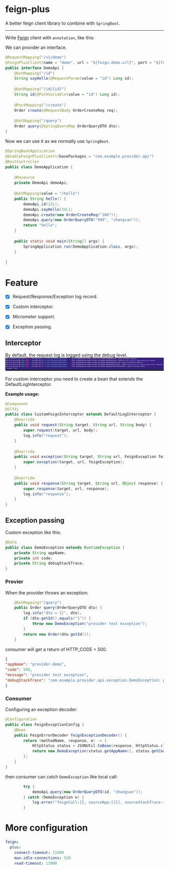 # feign-plus

A better feign client library to combine with `SpringBoot`.

---



Write [Feign](https://github.com/OpenFeign/feign) client with `annotation`, like this:

We can provider an interface.

```java
@RequestMapping("/v1/demo")
@FeignPlusClient(name = "demo", url = "${feign.demo.url}", port = "${feign.demo.port}")
public interface DemoApi {
    @GetMapping("/id")
    String sayHello(@RequestParam(value = "id") Long id);

    @GetMapping("/id/{id}")
    String id(@PathVariable(value = "id") Long id);

    @PostMapping("/create")
    Order create(@RequestBody OrderCreateReq req);

    @GetMapping("/query")
    Order query(@SpringQueryMap OrderQueryDTO dto);
}
```

Now we can use it as we normally use `SpringBoot`.

```java
@SpringBootApplication
@EnableFeignPlusClients(basePackages = "com.example.provider.api")
@RestController
public class DemoApplication {

	@Resource
	private DemoApi demoApi;

	@GetMapping(value = "/hello")
	public String hello() {
		demoApi.id(12L);
		demoApi.sayHello(34L);
		demoApi.create(new OrderCreateReq("100"));
		demoApi.query(new OrderQueryDTO("999", "zhangsan"));
		return "hello";
	}

	public static void main(String[] args) {
		SpringApplication.run(DemoApplication.class, args);
	}

}
```

# Feature

- [x] Request/Response/Exception log record.
- [x] Custom interceptor.
- [x] Micrometer support.
- [x] Exception passing.


## Interceptor 
By default, the request log is logged using the debug level.
![](img/interceptor.jpg)

For custom interceptor you need to create a bean that extends the DefaultLogInterceptor. 

**Example usage:**
```java
@Component
@Slf4j
public class CustomFeignInterceptor extends DefaultLogInterceptor {
    @Override
    public void request(String target, String url, String body) {
        super.request(target, url, body);
        log.info("request");
    }

    @Override
    public void exception(String target, String url, FeignException feignException) {
        super.exception(target, url, feignException);
    }

    @Override
    public void response(String target, String url, Object response) {
        super.response(target, url, response);
        log.info("response");
    }
}
```

## Exception passing

Custom exception like this:

```java
@Data
public class DemoException extends RuntimeException {
    private String appName;
    private int code;
    private String debugStackTrace;
}    
```

### Provier

When the provider throws an exception:

```java
    @GetMapping("/query")
	public Order query(OrderQueryDTO dto) {
		log.info("dto = {}", dto);
		if (dto.getId().equals("1")) {
			throw new DemoException("provider test exception");
		}
		return new Order(dto.getId());
	}
```

consumer will get a return of HTTP_CODE = 500.

```json
{
"appName": "provider-demo",
"code": 500,
"message": "provider test exception",
"debugStackTrace": "com.example.provider.api.exception.DemoException: provider test exception\n\tat com.exampl.provider.core.ProviderApplication.query(ProviderApplication.java:49)\n\tat"
}
```

### Consumer

Configuring an exception decoder:

```java
@Configuration
public class FeignExceptionConfig {
    @Bean
    public FeignErrorDecoder feignExceptionDecoder() {
        return (methodName, response, e) -> {
            HttpStatus status = JSONUtil.toBean(response, HttpStatus.class);
            return new DemoException(status.getAppName(), status.getCode(), status.getMessage(), status.getDebugStackTrace());
        };
    }
}
```

then consumer can catch `DemoException` like local call:

```java
        try {
            demoApi.query(new OrderQueryDTO(id, "zhangsan"));
        } catch (DemoException e) {
            log.error("feignCall:{}, sourceApp:[{}], sourceStackTrace:{}", e.getMessage(), e.getAppName(), e.getDebugStackTrace(), e);
        }
```


# More configuration

```yaml
feign:
  plus:
    connect-timeout: 11000
    max-idle-connections: 520
    read-timeout: 12000
```